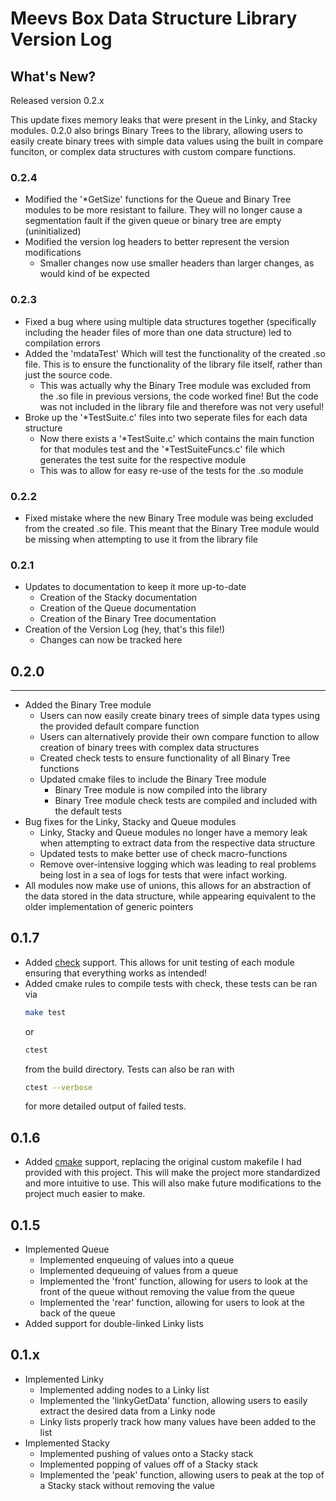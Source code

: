 # Meevs Box Data Structure Library Version Log

## What's New?

Released version 0.2.x

This update fixes memory leaks that were present in the Linky, and Stacky modules. 0.2.0 also brings Binary Trees to the library, allowing users to easily create binary trees with simple data values using the built in compare funciton, or complex data structures with custom compare functions.

### 0.2.4

- Modified the '*GetSize' functions for the Queue and Binary Tree modules to be more resistant to failure. They will no longer cause a segmentation fault if the given queue or binary tree are empty (uninitialized)
- Modified the version log headers to better represent the version modifications
  - Smaller changes now use smaller headers than larger changes, as would kind of be expected

### 0.2.3

- Fixed a bug where using multiple data structures together (specifically including the header files of more than one data structure) led to compilation errors
- Added the 'mdataTest' Which will test the functionality of the created .so file. This is to ensure the functionality of the library file itself, rather than just the source code.
  - This was actually why the Binary Tree module was excluded from the .so file in previous versions, the code worked fine! But the code was not included in the library file and therefore was not very useful!
- Broke up the '*TestSuite.c' files into two seperate files for each data structure
  - Now there exists a '*TestSuite.c' which contains the main function for that modules test and the '*TestSuiteFuncs.c' file which generates the test suite for the respective module
  - This was to allow for easy re-use of the tests for the .so module

### 0.2.2

- Fixed mistake where the new Binary Tree module was being excluded from the created .so file. This meant that the Binary Tree module would be missing when attempting to use it from the library file

### 0.2.1

- Updates to documentation to keep it more up-to-date
  - Creation of the Stacky documentation
  - Creation of the Queue documentation
  - Creation of the Binary Tree documentation
- Creation of the Version Log (hey, that's this file!)
  - Changes can now be tracked here

## 0.2.0
---

- Added the Binary Tree module
  - Users can now easily create binary trees of simple data types using the provided default compare function
  - Users can alternatively provide their own compare function to allow creation of binary trees with complex data structures
  - Created check tests to ensure functionality of all Binary Tree functions
  - Updated cmake files to include the Binary Tree module
    - Binary Tree module is now compiled into the library
    - Binary Tree module check tests are compiled and included with the default tests
- Bug fixes for the Linky, Stacky and Queue modules
  - Linky, Stacky and Queue modules no longer have a memory leak when attempting to extract data from the respective data structure
  - Updated tests to make better use of check macro-functions
  - Remove over-intensive logging which was leading to real problems being lost in a sea of logs for tests that were infact working.
- All modules now make use of unions, this allows for an abstraction of the data stored in the data structure, while appearing equivalent to the older implementation of generic pointers

## 0.1.7

- Added [check](https://libcheck.github.io/check/) support. This allows for unit testing of each module ensuring that everything works as intended!
- Added cmake rules to compile tests with check, these tests can be ran via
  ```bash
  make test
  ```
  or
  ```bash
  ctest
  ```
  from the build directory.
  Tests can also be ran with
  ```bash
  ctest --verbose
  ```
  for more detailed output of failed tests.

## 0.1.6

- Added [cmake](https://cmake.org/) support, replacing the original custom makefile I had provided with this project. This will make the project more standardized and more intuitive to use. This will also make future modifications to the project much easier to make.

## 0.1.5

- Implemented Queue
  - Implemented enqueuing of values into a queue
  - Implemented dequeuing of values from a queue
  - Implemented the 'front' function, allowing for users to look at the front of the queue without removing the value from the queue
  - Implemented the 'rear' function, allowing for users to look at the back of the queue
- Added support for double-linked Linky lists

## 0.1.x

- Implemented Linky
  - Implemented adding nodes to a Linky list
  - Implemented the 'linkyGetData' function, allowing users to easily extract the desired data from a Linky node
  - Linky lists properly track how many values have been added to the list
- Implemented Stacky
  - Implemented pushing of values onto a Stacky stack
  - Implemented popping of values off of a Stacky stack
  - Implemented the 'peak' function, allowing users to peak at the top of a Stacky stack without removing the value


